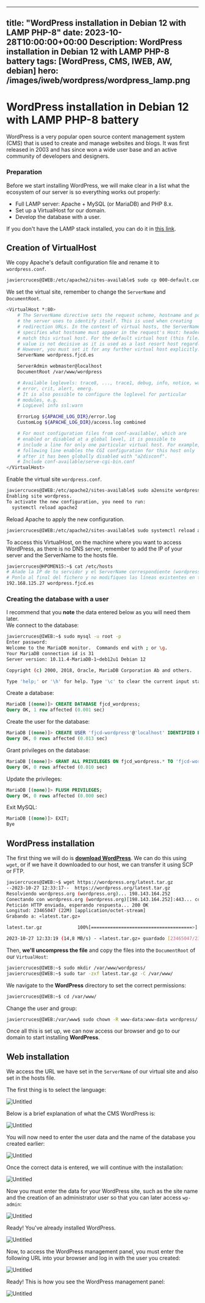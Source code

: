 
---
title: "WordPress installation in Debian 12 with LAMP PHP-8"
date: 2023-10-28T10:00:00+00:00
Description: WordPress installation in Debian 12 with LAMP PHP-8 battery
tags: [WordPress, CMS, IWEB, AW, debian]
hero: /images/iweb/wordpress/wordpress_lamp.png
---

# WordPress installation in Debian 12 with LAMP PHP-8 battery

WordPress is a very popular open source content management system (CMS) that is used to create and manage websites and blogs. It was first released in 2003 and has since won a wide user base and an active community of developers and designers.

### Preparation

Before we start installing WordPress, we will make clear in a list what the ecosystem of our server is so everything works out properly:

- Full LAMP server: Apache + MySQL (or MariaDB) and PHP 8.x.
- Set up a VirtualHost for our domain.
- Develop the database with a user.

If you don't have the LAMP stack installed, you can do it in [this link](https://www.javiercd.es/posts/iaw/lamp/lamp/).

## Creation of VirtualHost

We copy Apache's default configuration file and rename it to `wordpress.conf`.

```bash
javiercruces@IWEB:/etc/apache2/sites-available$ sudo cp 000-default.conf wordpress.conf
```

We set the virtual site, remember to change the `ServerName` and `DocumentRoot`.

```bash
<VirtualHost *:80>
    # The ServerName directive sets the request scheme, hostname and port that
    # the server uses to identify itself. This is used when creating
    # redirection URLs. In the context of virtual hosts, the ServerName
    # specifies what hostname must appear in the request's Host: header to
    # match this virtual host. For the default virtual host (this file) this
    # value is not decisive as it is used as a last resort host regardless.
    # However, you must set it for any further virtual host explicitly.
    ServerName wordpress.fjcd.es

    ServerAdmin webmaster@localhost
    DocumentRoot /var/www/wordpress

    # Available loglevels: trace8, ..., trace1, debug, info, notice, warn,
    # error, crit, alert, emerg.
    # It is also possible to configure the loglevel for particular
    # modules, e.g.
    # LogLevel info ssl:warn

    ErrorLog ${APACHE_LOG_DIR}/error.log
    CustomLog ${APACHE_LOG_DIR}/access.log combined

    # For most configuration files from conf-available/, which are
    # enabled or disabled at a global level, it is possible to
    # include a line for only one particular virtual host. For example, the
    # following line enables the CGI configuration for this host only
    # after it has been globally disabled with "a2disconf".
    # Include conf-available/serve-cgi-bin.conf
</VirtualHost>
```

Enable the virtual site `wordpress.conf`.

```bash
javiercruces@IWEB:/etc/apache2/sites-available$ sudo a2ensite wordpress.conf 
Enabling site wordpress.
To activate the new configuration, you need to run:
  systemctl reload apache2
```

Reload Apache to apply the new configuration.

```bash
javiercruces@IWEB:/etc/apache2/sites-available$ sudo systemctl reload apache2
```

To access this VirtualHost, on the machine where you want to access WordPress, as there is no DNS server, remember to add the IP of your server and the ServerName to the hosts file.

```bash
javiercruces@HPOMEN15:~$ cat /etc/hosts 
# Añade la IP de tu servidor y el ServerName correspondiente (wordpress.fjcd.es)
# Ponlo al final del fichero y no modifiques las líneas existentes en tu fichero
192.168.125.27 wordpress.fjcd.es
```

### Creating the database with a user

I recommend that you **note** the data entered below as you will need them later.  
We connect to the database:

```bash
javiercruces@IWEB:~$ sudo mysql -u root -p
Enter password: 
Welcome to the MariaDB monitor.  Commands end with ; or \g.
Your MariaDB connection id is 31
Server version: 10.11.4-MariaDB-1~deb12u1 Debian 12

Copyright (c) 2000, 2018, Oracle, MariaDB Corporation Ab and others.

Type 'help;' or '\h' for help. Type '\c' to clear the current input statement.
```

Create a database:

```sql
MariaDB [(none)]> CREATE DATABASE fjcd_wordpress;
Query OK, 1 row affected (0.001 sec)
```

Create the user for the database:

```sql
MariaDB [(none)]> CREATE USER 'fjcd-wordpress'@'localhost' IDENTIFIED BY 'tu_contraseña';
Query OK, 0 rows affected (0.013 sec)
```

Grant privileges on the database:

```sql
MariaDB [(none)]> GRANT ALL PRIVILEGES ON fjcd_wordpress.* TO 'fjcd-wordpress'@'localhost';
Query OK, 0 rows affected (0.010 sec)
```

Update the privileges:

```sql
MariaDB [(none)]> FLUSH PRIVILEGES;
Query OK, 0 rows affected (0.000 sec)
```

Exit MySQL:

```sql
MariaDB [(none)]> EXIT;
Bye
```

## **WordPress installation**

The first thing we will do is **[download WordPress](https://wordpress.org/download/?ref=voidnull.es)**. We can do this using `wget`, or if we have it downloaded to our host, we can transfer it using SCP or FTP.

```bash
javiercruces@IWEB:~$ wget https://wordpress.org/latest.tar.gz
--2023-10-27 12:33:17--  https://wordpress.org/latest.tar.gz
Resolviendo wordpress.org (wordpress.org)... 198.143.164.252
Conectando con wordpress.org (wordpress.org)[198.143.164.252]:443... conectado.
Petición HTTP enviada, esperando respuesta... 200 OK
Longitud: 23465047 (22M) [application/octet-stream]
Grabando a: «latest.tar.gz»

latest.tar.gz             100%[=====================================>]  22,38M  14,8MB/s    en 1,5s    

2023-10-27 12:33:19 (14,8 MB/s) - «latest.tar.gz» guardado [23465047/23465047]
```

Then, **we'll uncompress the file** and copy the files into the `DocumentRoot` of our `VirtualHost`:

```bash
javiercruces@IWEB:~$ sudo mkdir /var/www/wordpress/
javiercruces@IWEB:~$ sudo tar -zxf latest.tar.gz -C /var/www/
```

We navigate to the **WordPress** directory to set the correct permissions:

```bash
javiercruces@IWEB:~$ cd /var/www/
```

Change the user and group:

```bash
javiercruces@IWEB:/var/www$ sudo chown -R www-data:www-data wordpress/
```

<!-- And set the correct permissions for WordPress:

```bash
find . -type d -exec chmod 755 {} \;
find . -type f -exec chmod 644 {} \;
``` -->

Once all this is set up, we can now access our browser and go to our domain to start installing **WordPress**.

## Web installation

We access the URL we have set in the `ServerName` of our virtual site and also set in the hosts file.

The first thing is to select the language:

![Untitled](/iaw/wordpress/img/Untitled.png)

Below is a brief explanation of what the CMS WordPress is:

![Untitled](/iaw/wordpress/img/Untitled%201.png)

You will now need to enter the user data and the name of the database you created earlier:

![Untitled](/iaw/wordpress/img/Untitled%202.png)

Once the correct data is entered, we will continue with the installation:

![Untitled](/iaw/wordpress/img/Untitled%203.png)

Now you must enter the data for your WordPress site, such as the site name and the creation of an administrator user so that you can later access `wp-admin`:

![Untitled](/iaw/wordpress/img/Untitled%204.png)

Ready! You've already installed WordPress.

![Untitled](/iaw/wordpress/img/Untitled%205.png)

Now, to access the WordPress management panel, you must enter the following URL into your browser and log in with the user you created:

![Untitled](/iaw/wordpress/img/Untitled%206.png)

Ready! This is how you see the WordPress management panel:

![Untitled](/iaw/wordpress/img/Untitled%207.png)
